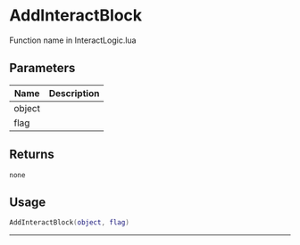 # AddInteractBlock

Function name in InteractLogic.lua

## Parameters

| Name   | Description |
| ------ | ----------- |
| object |             |
| flag   |             |

## Returns

`none`

## Usage

```lua
AddInteractBlock(object, flag)
```

---
